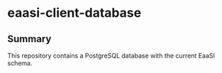 # eaasi-client-database

## Summary

This repository contains a PostgreSQL database with the current EaaSI schema.
